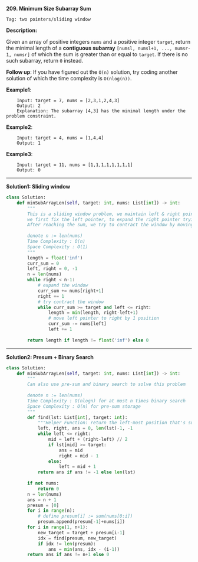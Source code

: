**209. Minimum Size Subarray Sum**

```Tag: two pointers/sliding window```

**Description:**

Given an array of positive integers ```nums``` and a positive integer ```target```, return the minimal length of a **contiguous subarray** ```[numsl, numsl+1, ..., numsr-1, numsr]``` of which the sum is greater than or equal to ```target```. If there is no such subarray, return ```0``` instead.

**Follow up**: If you have figured out the ```O(n)``` solution, try coding another solution of which the time complexity is ```O(nlog(n))```.

**Example1**:

        Input: target = 7, nums = [2,3,1,2,4,3]
        Output: 2
        Explanation: The subarray [4,3] has the minimal length under the problem constraint.

**Example2**:

        Input: target = 4, nums = [1,4,4]
        Output: 1
        
**Example3**:

        Input: target = 11, nums = [1,1,1,1,1,1,1,1]
        Output: 0

-----------

**Solution1: Sliding window**

```python
class Solution:
    def minSubArrayLen(self, target: int, nums: List[int]) -> int:
        """
        This is a sliding window problem, we maintain left & right pointers
        we first fix the left pointer, to expand the right pointer trying to get the sum
        After reaching the sum, we try to contract the window by moving the left pointer to right
        
        denote n := len(nums)
        Time Complexity : O(n)
        Space Complexity : O(1)
        """
        length = float('inf')
        curr_sum = 0
        left, right = 0, -1
        n = len(nums)
        while right < n-1:
            # expand the window
            curr_sum += nums[right+1]
            right += 1
            # try contract the window
            while curr_sum >= target and left <= right:
                length = min(length, right-left+1)
                # move left pointer to right by 1 position
                curr_sum -= nums[left]
                left += 1
                
        return length if length != float('inf') else 0

```

-----------

**Solution2: Presum + Binary Search**

```python
class Solution:
    def minSubArrayLen(self, target: int, nums: List[int]) -> int:
        """
        Can also use pre-sum and binary search to solve this problem
        
        denote n := len(nums)
        Time Complexity : O(nlogn) for at most n times binary search
        Space Complexity : O(n) for pre-sum storage
        """
        def find(lst: List[int], target: int):
            """Helper Function: return the left-most position that's suitable for inserting target, keep the lst ascending"""
            left, right, ans = 0, len(lst)-1, -1
            while left <= right:
                mid = left + (right-left) // 2
                if lst[mid] >= target:
                    ans = mid
                    right = mid - 1
                else:
                    left = mid + 1
            return ans if ans != -1 else len(lst)
            
        if not nums:
            return 0
        n = len(nums)
        ans = n + 1
        presum = [0]
        for i in range(n):
            # define presum[i] := sum(nums[0:i])
            presum.append(presum[-1]+nums[i])
        for i in range(1, n+1):
            new_target = target + presum[i-1]
            idx = find(presum, new_target)
            if idx != len(presum):
                ans = min(ans, idx - (i-1))
        return ans if ans != n+1 else 0
```
